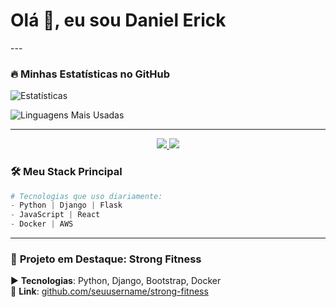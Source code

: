 <h1>Olá 👋, eu sou Daniel Erick</h1>
---

### 🔥 **Minhas Estatísticas no GitHub**
![Estatísticas](https://github-readme-stats.vercel.app/api?username=seuusername&show_icons=true&theme=dark&count_private=true)

![Linguagens Mais Usadas](https://github-readme-stats.vercel.app/api/top-langs/?username=seuusername&layout=compact&theme=dark)

---

<p align="center">
  <a href="https://linkedin.com/in/seu-linkedin" target="_blank">
    <img src="https://img.shields.io/badge/LinkedIn-0077B5?style=for-the-badge&logo=linkedin&logoColor=white">
  </a>
  <a href="https://instagram.com/seu-instagram">
    <img src="https://img.shields.io/badge/Instagram-E4405F?style=for-the-badge&logo=instagram&logoColor=white">
  </a>
</p>


### 🛠 **Meu Stack Principal**
```python
# Tecnologias que uso diariamente:
- Python | Django | Flask
- JavaScript | React
- Docker | AWS
```

---

### 📌 **Projeto em Destaque: Strong Fitness**
▶️ **Tecnologias**: Python, Django, Bootstrap, Docker  
🔗 **Link**: [github.com/seuusername/strong-fitness](https://github.com/seuusername/strong-fitness)



